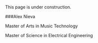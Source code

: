 This page is under construction.

###Alex Nieva

Master of Arts in Music Technology

Master of Science in Electrical Engineering
